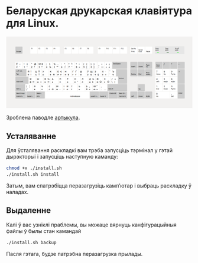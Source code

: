 # Беларуская друкарская клавіятура для Linux.

![Відарыс](map.png)

Зроблена паводле [артыкула](https://anibyl.livejournal.com/23657.html).

## Усталяванне

Для ўсталявання раскладкі вам трэба запусціць тэрмінал у гэтай дырэкторыі і запусціць наступную каманду:

```bash
chmod +x ./install.sh
./install.sh install
```

Затым, вам спатрэбіцца перазагрузіць камп’ютар і выбраць раскладку ў наладах.

## Выдаленне

Калі ў вас узніклі праблемы, вы можаце вярнуць канфігурацыйныя файлы ў былы стан камандай

```bash
./install.sh backup
```

Пасля гэтага, будзе патрэбна перазагрузка прылады.
